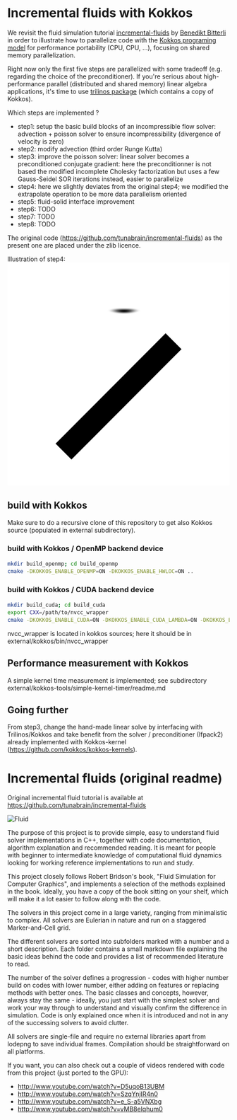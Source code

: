 Incremental fluids with Kokkos
==============================

We revisit the fluid simulation tutorial [incremental-fluids](https://github.com/tunabrain/incremental-fluids) by [Benedikt Bitterli](https://benedikt-bitterli.me/)
in order to illustrate how to parallelize code with the [Kokkos programing model](https://github.com/kokkos/kokkos) for performance portability (CPU, CPU, ...), focusing on shared memory parallelization.

Right now only the first five steps are parallelized with some tradeoff (e.g. regarding the choice of the preconditioner).
If you're serious about high-performance parallel (distributed and shared memory) linear algebra applications, it's time to use [trilinos package](https://trilinos.org/) (which contains a copy of Kokkos).


Which steps are implemented ?

 - step1: setup the basic build blocks of an incompressible flow solver: advection + poisson solver to ensure incompressibility (divergence of velocity is zero)
 - step2: modify advection (third order Runge Kutta)
 - step3: improve the poisson solver: linear solver becomes a preconditioned conjugate gradient: here the preconditionner is not based the modified incomplete Cholesky factorization
          but uses a few Gauss-Seidel SOR iterations instead, easier to parallelize
 - step4: here we slightly deviates from the original step4; we modified the extrapolate operation to be more data parallelism oriented
 - step5: fluid-solid interface improvement
 - step6: TODO
 - step7: TODO
 - step8: TODO

The original code (https://github.com/tunabrain/incremental-fluids) as the present one are placed under the zlib licence.

Illustration of step4:
![step4 with kokkos on GPU](/step4.gif)

## build with Kokkos

Make sure to do a recursive clone of this repository to get also Kokkos source (populated in external subdirectory).

### build with Kokkos / OpenMP backend device

```bash
mkdir build_openmp; cd build_openmp
cmake -DKOKKOS_ENABLE_OPENMP=ON -DKOKKOS_ENABLE_HWLOC=ON ..
```

### build with Kokkos / CUDA backend device

```bash
mkdir build_cuda; cd build_cuda
export CXX=/path/to/nvcc_wrapper
cmake -DKOKKOS_ENABLE_CUDA=ON -DKOKKOS_ENABLE_CUDA_LAMBDA=ON -DKOKKOS_ENABLE_HWLOC=ON -DKOKKOS_ARCH=Maxwell50 ..
```

nvcc_wrapper is located in kokkos sources; here it should be in external/kokkos/bin/nvcc_wrapper

## Performance measurement with Kokkos

A simple kernel time measurement is implemented; see subdirectory external/kokkos-tools/simple-kernel-timer/readme.md

## Going further

From step3, change the hand-made linear solve by interfacing with Trilinos/Kokkos and take benefit from the solver / preconditioner (Ifpack2)
already implemented with Kokkos-kernel (https://github.com/kokkos/kokkos-kernels).

Incremental fluids (original readme)
====================================

Original incremental fluid tutorial is available at https://github.com/tunabrain/incremental-fluids

![Fluid](https://raw.github.com/tunabrain/incremental-fluids/master/Header.png)


The purpose of this project is to provide simple, easy to understand fluid solver implementations in C++, together with code documentation, algorithm explanation and recommended reading. It is meant for people with beginner to intermediate knowledge of computational fluid dynamics looking for working reference implementations to run and study.

This project closely follows Robert Bridson's book, "Fluid Simulation for Computer Graphics", and implements a selection of the methods explained in the book. Ideally, you have a copy of the book sitting on your shelf, which will make it a lot easier to follow along with the code.

The solvers in this project come in a large variety, ranging from minimalistic to complex. All solvers are Eulerian in nature and run on a staggered Marker-and-Cell grid.

The different solvers are sorted into subfolders marked with a number and a short description. Each folder contains a small markdown file explaining the basic ideas behind the code and provides a list of recommended literature to read.

The number of the solver defines a progression - codes with higher number build on codes with lower number, either adding on features or replacing methods with better ones. The basic classes and concepts, however, always stay the same - ideally, you just start with the simplest solver and work your way through to understand and visually confirm the difference in simulation. Code is only explained once when it is introduced and not in any of the successing solvers to avoid clutter.

All solvers are single-file and require no external libraries apart from lodepng to save individual frames. Compilation should be straightforward on all platforms.

If you want, you can also check out a couple of videos rendered with code from this project (just ported to the GPU):

 - http://www.youtube.com/watch?v=D5uqoB13UBM
 - http://www.youtube.com/watch?v=SzqYnjIR4n0
 - http://www.youtube.com/watch?v=e_S-a5VNXbg
 - http://www.youtube.com/watch?v=vMB8elqhum0

